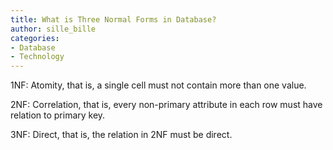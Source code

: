 ```yaml
---
title: What is Three Normal Forms in Database?
author: sille_bille
categories:
- Database
- Technology
---
```


1NF:  Atomity, that is, a single cell must not contain more than one value.

2NF:  Correlation, that is, every non-primary attribute in each row must have relation to primary key.

3NF: Direct, that is, the relation in 2NF must be direct.
